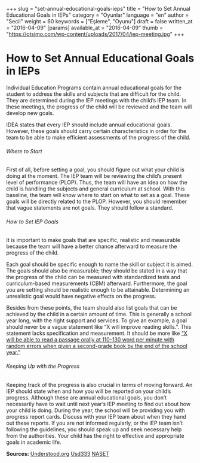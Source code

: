 +++
slug = "set-annual-educational-goals-ieps"
title = "How to Set Annual Educational Goals in IEPs"
category = "Oyunlar"
language = "en"
author = "Secil"
weight = 60
keywords = ["Eşleme", "Oyunu"]
draft = false
written_at = "2016-04-09"
[params]
available_at = "2016-04-09"
thumb = "https://otsimo.com/wp-content/uploads/2017/04/iep-meeting.jpg"
+++


# How to Set Annual Educational Goals in IEPs

Individual Education Programs contain annual educational goals for the student to address the skills and subjects that are difficult for the child. They are determined during the IEP meetings with the child’s IEP team. In these meetings, the progress of the child will be reviewed and the team will develop new goals.

IDEA states that every IEP should include annual educational goals. However, these goals should carry certain characteristics in order for the team to be able to make efficient assessments of the progress of the child.

###### Where to Start

First of all, before setting a goal, you should figure out what your child is doing at the moment. The IEP team will be reviewing the child’s present level of performance (PLOP). Thus, the team will have an idea on how the child is handling the subjects and general curriculum at school. With this baseline, the team will know where to start on what to set as a goal. These goals will be directly related to the PLOP. However, you should remember that vague statements are not goals. They should follow a standard.

###### How to Set IEP Goals

It is important to make goals that are specific, realistic and measurable because the team will have a better chance afterward to measure the progress of the child.

Each goal should be specific enough to name the skill or subject it is aimed. The goals should also be measurable; they should be stated in a way that the progress of the child can be measured with standardized tests and curriculum-based measurements (CBM) afterward. Furthermore, the goal you are setting should be realistic enough to be attainable. Determining an unrealistic goal would have negative effects on the progress.

Besides from these points, the team should also list goals that can be achieved by the child in a certain amount of time. This is generally a school year long, with the right support and services. To give an example, a goal should never be a vague statement like “X will improve reading skills.”. This statement lacks specification and measurement. It should be more like [“X will be able to read a passage orally at 110-130 word per minute with random errors when given a second-grade book by the end of the school year.”](https://www.understood.org/en/school-learning/special-services/ieps/understanding-individualized-education-programs#item1)

###### Keeping Up with the Progress

Keeping track of the progress is also crucial in terms of moving forward. An IEP should state when and how you will be reported on your child’s progress. Although these are annual educational goals, you don’t necessarily have to wait until next year’s IEP meeting to find out about how your child is doing. During the year, the school will be providing you with progress report cards. Discuss with your IEP team about when they hand out these reports. If you are not informed regularly, or the IEP team isn’t following the guidelines, you should speak up and seek necessary help from the authorities. Your child has the right to effective and appropriate goals in academic life.

**Sources:** [Understood.org](https://www.understood.org/en/school-learning/special-services/ieps/understanding-individualized-education-programs#item1) [Usd333](http://www.usd333.com/pages/uploaded_files/IEP%20Goal%20Writing%202009.pdf) [NASET](https://www.naset.org/fileadmin/user_upload/Autism_Series/Examples_IEP_Goals_Objectives_for_ASD.pdf)
